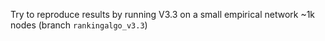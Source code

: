 Try to reproduce results by running V3.3 on a small empirical network ~1k nodes (branch `rankingalgo_v3.3`)